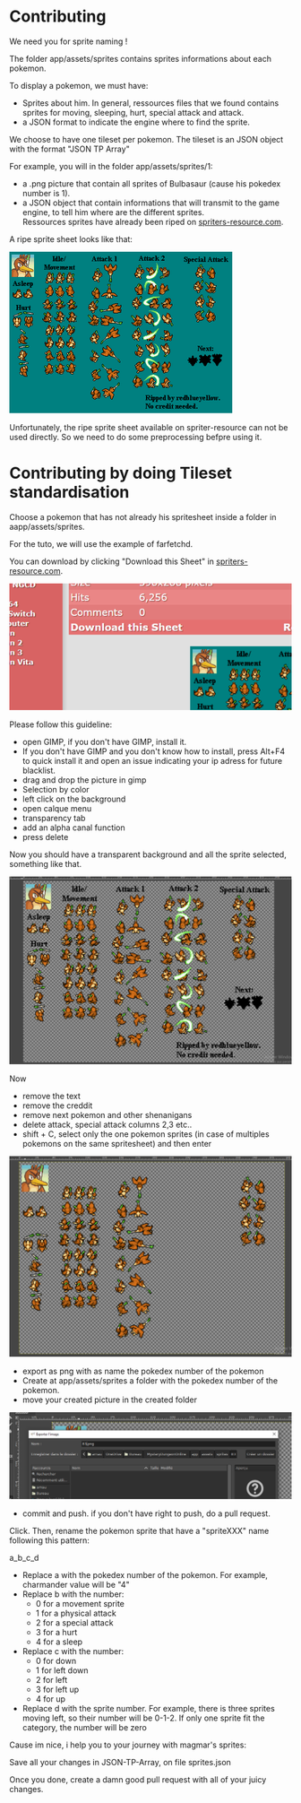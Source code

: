 # Contributing

We need you for sprite naming !

The folder app/assets/sprites contains sprites informations about each pokemon.

To display a pokemon, we must have: 

 - Sprites about him. In general, ressources files that we found contains sprites for moving, sleeping, hurt, special attack  and attack.
 - a JSON format to indicate the engine where to find the sprite.
 
 We choose to have one tileset per pokemon. The tileset is an JSON object with the format "JSON TP Array"
 
For example, you will in the folder app/assets/sprites/1:

 - a .png picture that contain all sprites of Bulbasaur (cause his pokedex number is 1).
 - a JSON object that contain informations that will transmit to the game engine, to tell him where are the different sprites.                                                                                                                                       
 Ressources sprites have already been riped on [spriters-resource.com](https://www.spriters-resource.com/ds_dsi/pokemonmysterydungeonexplorersoftimedarkness/).
 
A ripe sprite sheet looks like that:

![farfetchd sprites](/screenshot/farfetchd.png)

Unfortunately, the ripe sprite sheet available on spriter-resource can not be used directly. So we need to do some preprocessing befpre using it.

# Contributing by doing Tileset standardisation

Choose a pokemon that has not already his spritesheet inside a folder in aapp/assets/sprites.

For the tuto, we will use the example of farfetchd.

You can download by clicking "Download this Sheet" in [spriters-resource.com](https://www.spriters-resource.com/ds_dsi/pokemonmysterydungeonexplorersoftimedarkness/).

![farfetchd sprites](/screenshot/downloadThisSheet.PNG)

Please follow this guideline:

  - open GIMP, if you don't have GIMP, install it.
  - If you don't have GIMP and you don't know how to install, press Alt+F4 to quick install it and open an issue indicating your ip adress for future blacklist.
  - drag and drop the picture in gimp
  - Selection by color
  - left click on the background
  - open calque menu
  - transparency tab
  - add an alpha canal function
  - press delete 

Now you should have a transparent background and all the sprite selected, something like that.

![transparentBackground sprites](/screenshot/transparentBackground.PNG)

Now 
  - remove the text
  - remove the creddit
  - remove next pokemon and other shenanigans
  - delete attack, special attack columns 2,3 etc..
  - shift + C, select only the one pokemon sprites (in case of multiples pokemons on the same spritesheet) and then enter

![allStepDown sprites](/screenshot/allStepDown.PNG)

  - export as png with as name the pokedex number of the pokemon
  - Create at app/assets/sprites a folder with the pokedex number of the pokemon.
  - move your created picture in the created folder

![saveAs sprites](/screenshot/saveAs.PNG)
  - commit and push. if you don't have right to push, do a pull request.

Click.
 Then, rename the pokemon sprite that have a "spriteXXX" name following this pattern:

 a_b_c_d

  - Replace a with the pokedex number of the pokemon. For example, charmander value will be "4"
  - Replace b with the number:
    - 0 for a movement sprite
    - 1 for a physical attack
    - 2 for a special attack
    - 3 for a hurt
    - 4 for a sleep
  - Replace c with the number:
    - 0 for down
    - 1 for left down
    - 2 for left
    - 3 for left up
    - 4 for up
  - Replace d with the sprite number. For example, there is three sprites moving left, so their number will be 0-1-2. If only one sprite fit the category, the number will be zero

Cause im nice, i help you to your journey with magmar's sprites:



Save all your changes in JSON-TP-Array, on file sprites.json

Once you done, create a damn good pull request with all of your juicy changes.
